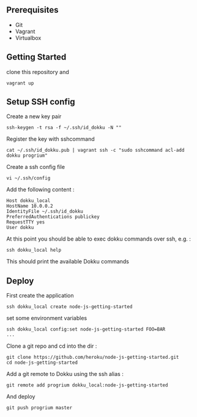 Prerequisites
-------------
- Git
- Vagrant
- Virtualbox


Getting Started
---------------

clone this repository and
```
vagrant up
```


Setup SSH config
----------------

Create a new key pair

```
ssh-keygen -t rsa -f ~/.ssh/id_dokku -N ""
```

Register the key with sshcommand
```
cat ~/.ssh/id_dokku.pub | vagrant ssh -c "sudo sshcommand acl-add dokku progrium"
```

Create a ssh config file
```
vi ~/.ssh/config
```

Add the following content :

```
Host dokku_local
HostName 10.0.0.2
IdentityFile ~/.ssh/id_dokku
PreferredAuthentications publickey
RequestTTY yes
User dokku
```

At this point you should be able to exec dokku commands over ssh, e.g. :

```
ssh dokku_local help
```

This should print the available Dokku commands

Deploy
------

First create the application
```
ssh dokku_local create node-js-getting-started
```

set some environment variables
```
ssh dokku_local config:set node-js-getting-started FOO=BAR
...
```

Clone a git repo and cd into the dir :
```
git clone https://github.com/heroku/node-js-getting-started.git
cd node-js-getting-started
```

Add a git remote to Dokku using the ssh alias :
```
git remote add progrium dokku_local:node-js-getting-started
```

And deploy
```
git push progrium master

```
